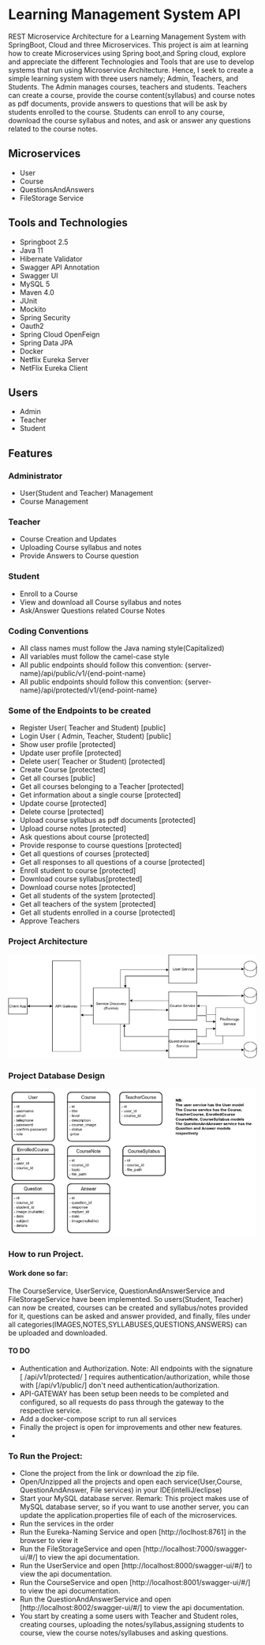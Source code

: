 
# Learning Management System API
REST Microservice Architecture for a Learning Management System with SpringBoot, Cloud and three Microservices. This project is aim at learning how to create      Microservices using Spring boot,and Spring cloud, explore and appreciate the different Technologies and Tools that are use to develop systems that run using Microservice Architecture. 
Hence, I seek to create a simple learning system with three users namely; Admin, Teachers, and Students.
The Admin manages courses, teachers and students.
Teachers can create a course, provide the course content(syllabus) and course notes as pdf documents, provide answers to questions that will be ask by students enrolled to the course. 
Students can enroll to any course, download the course syllabus and notes, and ask or answer any questions related to the course notes.
## Microservices
* User
* Course
* QuestionsAndAnswers
* FileStorage Service
## Tools and Technologies
* Springboot 2.5
* Java 11
* Hibernate Validator
* Swagger API Annotation
* Swagger UI
* MySQL 5
* Maven 4.0
* JUnit
* Mockito
* Spring Security
* Oauth2
* Spring Cloud OpenFeign
* Spring Data JPA
* Docker
* Netflix Eureka Server
* NetFlix Eureka Client
## Users
* Admin
* Teacher
* Student
## Features
### Administrator
* User(Student and Teacher) Management
* Course  Management
### Teacher
* Course Creation and Updates
* Uploading Course syllabus and notes
* Provide Answers to Course question
### Student
* Enroll to a Course
* View and download all Course syllabus and notes
* Ask/Answer Questions related Course Notes
### Coding Conventions 
* All class names must follow the Java naming style(Capitalized)
* All variables must follow the camel-case style
* All public endpoints should follow this convention: {server-name}/api/public/v1/{end-point-name}
* All public endpoints should follow this convention: {server-name}/api/protected/v1/{end-point-name}
### Some of the Endpoints to be created
* Register User( Teacher and Student) [public]
* Login User ( Admin, Teacher, Student) [public]
* Show user profile [protected]
* Update user profile [protected]
* Delete user( Teacher or Student) [protected]
* Create Course  [protected]
* Get all courses [public]
* Get all courses belonging to a Teacher [protected]
* Get information about a single course [protected]
* Update course [protected]
* Delete course [protected]
* Upload course syllabus as pdf documents [protected]
* Upload course notes [protected]
* Ask questions about course [protected]
* Provide response to course questions [protected]
* Get all questions of courses [protected]
* Get all responses to all questions of a course [protected]
* Enroll student to course [protected]
* Download course syllabus[protected]
* Download course notes [protected]
* Get all students of the system [protected]
* Get all teachers of the system [protected]
* Get all students enrolled in a course [protected]
* Approve Teachers
### Project Architecture
![Project Architecture](assets/ProjectArchitectureUpdated.png)
### Project Database Design
![Project Architecture](assets/databaseDesign.png)

### How to run Project.
#### Work done so far:
The CourseService, UserService, QuestionAndAnswerService and FileStorageService have been implemented. So users(Student, Teacher) can now be created, courses can be created and syllabus/notes provided for it, questions can be asked and answer provided, and finally, files under all categories(IMAGES,NOTES,SYLLABUSES,QUESTIONS,ANSWERS) can be uploaded and downloaded.
#### TO DO
* Authentication and Authorization. 
  Note: All endpoints with the signature [ /api/v1/protected/ ] requires authentication/authorization, while those with  [/api/v1/public/] don't need       authentication/authorization.
* API-GATEWAY has been setup been needs to be completed and configured, so all requests do pass through the gateway to the respective service.
* Add a docker-compose script to run all services
* Finally the project is open for improvements and other new features.
*
### To Run the Project:
* Clone the project from the link or download the zip file.
* Open/Unzipped all the projects and open each service(User,Course, QuestionAndAnswer, File services) in your IDE(intelliJ/eclipse)
* Start your MySQL database server. 
  Remark: This project makes use of MySQL database server, so if you want to use another server, you can update the application.properties file of each     of the microservices. 
* Run the services in the order
* Run the Eureka-Naming Service and open [http://loclhost:8761] in the browser to view it
* Run the FileStorageService and open [http://localhost:7000/swagger-ui/#/]  to view the api documentation.
* Run the UserService and open [http://localhost:8000/swagger-ui/#/] to view the api documentation.
* Run the CourseService and open [http://localhost:8001/swagger-ui/#/] to view the api documentation.
* Run the QuestionAndAnswerService and open [http://localhost:8002/swagger-ui/#/] to view the api documentation.
* You start by creating a some users with Teacher and Student roles, creating courses, uploading the notes/syllabus,assigning students to course, view the course notes/syllabuses and asking questions.
  





